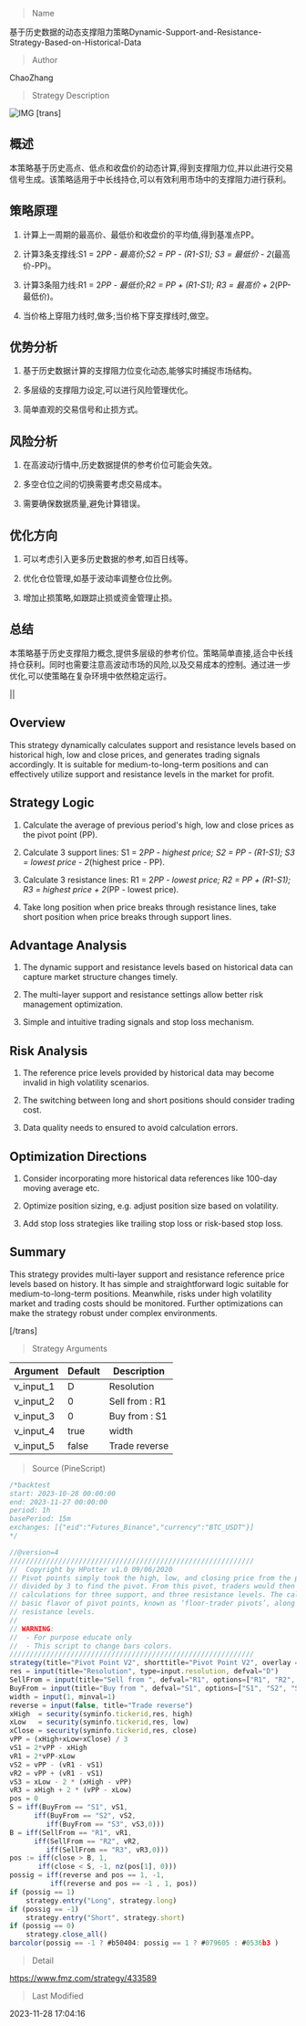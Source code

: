 
> Name

基于历史数据的动态支撑阻力策略Dynamic-Support-and-Resistance-Strategy-Based-on-Historical-Data

> Author

ChaoZhang

> Strategy Description

![IMG](https://www.fmz.com/upload/asset/151872fa3ea613256a2.png)
[trans]

## 概述

本策略基于历史高点、低点和收盘价的动态计算,得到支撑阻力位,并以此进行交易信号生成。该策略适用于中长线持仓,可以有效利用市场中的支撑阻力进行获利。

## 策略原理

1. 计算上一周期的最高价、最低价和收盘价的平均值,得到基准点PP。

2. 计算3条支撑线:S1 = 2*PP - 最高价;S2 = PP - (R1-S1); S3 = 最低价 - 2*(最高价-PP)。

3. 计算3条阻力线:R1 = 2*PP - 最低价;R2 = PP + (R1-S1); R3 = 最高价 + 2*(PP-最低价)。
  
4. 当价格上穿阻力线时,做多;当价格下穿支撑线时,做空。

## 优势分析

1. 基于历史数据计算的支撑阻力位变化动态,能够实时捕捉市场结构。

2. 多层级的支撑阻力设定,可以进行风险管理优化。

3. 简单直观的交易信号和止损方式。

## 风险分析 

1. 在高波动行情中,历史数据提供的参考价位可能会失效。

2. 多空仓位之间的切换需要考虑交易成本。

3. 需要确保数据质量,避免计算错误。

## 优化方向

1. 可以考虑引入更多历史数据的参考,如百日线等。

2. 优化仓位管理,如基于波动率调整仓位比例。

3. 增加止损策略,如跟踪止损或资金管理止损。

## 总结

本策略基于历史支撑阻力概念,提供多层级的参考价位。策略简单直接,适合中长线持仓获利。同时也需要注意高波动市场的风险,以及交易成本的控制。通过进一步优化,可以使策略在复杂环境中依然稳定运行。

||


## Overview

This strategy dynamically calculates support and resistance levels based on historical high, low and close prices, and generates trading signals accordingly. It is suitable for medium-to-long-term positions and can effectively utilize support and resistance levels in the market for profit.

## Strategy Logic

1. Calculate the average of previous period's high, low and close prices as the pivot point (PP). 

2. Calculate 3 support lines: S1 = 2*PP - highest price; S2 = PP - (R1-S1); S3 = lowest price - 2*(highest price - PP).

3. Calculate 3 resistance lines: R1 = 2*PP - lowest price; R2 = PP + (R1-S1); R3 = highest price + 2*(PP - lowest price).
  
4. Take long position when price breaks through resistance lines, take short position when price breaks through support lines.

## Advantage Analysis  

1. The dynamic support and resistance levels based on historical data can capture market structure changes timely.

2. The multi-layer support and resistance settings allow better risk management optimization.  

3. Simple and intuitive trading signals and stop loss mechanism.

## Risk Analysis

1. The reference price levels provided by historical data may become invalid in high volatility scenarios.  

2. The switching between long and short positions should consider trading cost.

3. Data quality needs to ensured to avoid calculation errors.

## Optimization Directions 

1. Consider incorporating more historical data references like 100-day moving average etc.

2. Optimize position sizing, e.g. adjust position size based on volatility. 

3. Add stop loss strategies like trailing stop loss or risk-based stop loss.

## Summary  

This strategy provides multi-layer support and resistance reference price levels based on history. It has simple and straightforward logic suitable for medium-to-long-term positions. Meanwhile, risks under high volatility market and trading costs should be monitored. Further optimizations can make the strategy robust under complex environments.

[/trans]

> Strategy Arguments



|Argument|Default|Description|
|----|----|----|
|v_input_1|D|Resolution|
|v_input_2|0|Sell from : R1|R2|R3|
|v_input_3|0|Buy from : S1|S2|S3|
|v_input_4|true|width|
|v_input_5|false|Trade reverse|


> Source (PineScript)

``` javascript
/*backtest
start: 2023-10-28 00:00:00
end: 2023-11-27 00:00:00
period: 1h
basePeriod: 15m
exchanges: [{"eid":"Futures_Binance","currency":"BTC_USDT"}]
*/

//@version=4
////////////////////////////////////////////////////////////
//  Copyright by HPotter v1.0 09/06/2020
// Pivot points simply took the high, low, and closing price from the previous period and 
// divided by 3 to find the pivot. From this pivot, traders would then base their 
// calculations for three support, and three resistance levels. The calculation for the most 
// basic flavor of pivot points, known as ‘floor-trader pivots’, along with their support and 
// resistance levels.
//
// WARNING:
//  - For purpose educate only
//  - This script to change bars colors.
////////////////////////////////////////////////////////////
strategy(title="Pivot Point V2", shorttitle="Pivot Point V2", overlay = true)
res = input(title="Resolution", type=input.resolution, defval="D")
SellFrom = input(title="Sell from ", defval="R1", options=["R1", "R2", "R3"])
BuyFrom = input(title="Buy from ", defval="S1", options=["S1", "S2", "S3"])
width = input(1, minval=1)
reverse = input(false, title="Trade reverse")
xHigh  = security(syminfo.tickerid,res, high)
xLow   = security(syminfo.tickerid,res, low)
xClose = security(syminfo.tickerid,res, close)
vPP = (xHigh+xLow+xClose) / 3
vS1 = 2*vPP - xHigh 
vR1 = 2*vPP-xLow
vS2 = vPP - (vR1 - vS1)
vR2 = vPP + (vR1 - vS1)
vS3 = xLow - 2 * (xHigh - vPP)
vR3 = xHigh + 2 * (vPP - xLow) 
pos = 0
S = iff(BuyFrom == "S1", vS1, 
      iff(BuyFrom == "S2", vS2,
         iff(BuyFrom == "S3", vS3,0)))
B = iff(SellFrom == "R1", vR1, 
      iff(SellFrom == "R2", vR2,
         iff(SellFrom == "R3", vR3,0)))
pos := iff(close > B, 1,
       iff(close < S, -1, nz(pos[1], 0))) 
possig = iff(reverse and pos == 1, -1,
          iff(reverse and pos == -1 , 1, pos))	   
if (possig == 1) 
    strategy.entry("Long", strategy.long)
if (possig == -1)
    strategy.entry("Short", strategy.short)	 
if (possig == 0) 
    strategy.close_all()
barcolor(possig == -1 ? #b50404: possig == 1 ? #079605 : #0536b3 )
```

> Detail

https://www.fmz.com/strategy/433589

> Last Modified

2023-11-28 17:04:16
